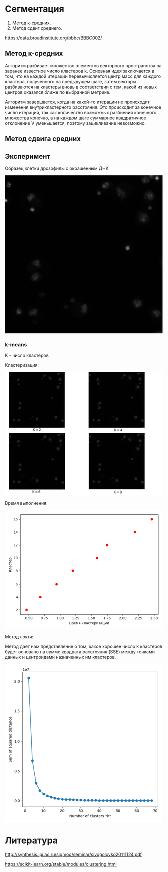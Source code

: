 # Сегментация
1. Метод к-средних. 
2. Метод сдвиг среднего.

https://data.broadinstitute.org/bbbc/BBBC002/

## Метод к-средних

Алгоритм разбивает множество элементов векторного пространства на заранее известное число кластеров k.
Основная идея заключается в том, что на каждой итерации перевычисляется центр масс для каждого кластера, полученного на предыдущем шаге, затем векторы разбиваются на кластеры вновь в соответствии с тем, какой из новых центров оказался ближе по выбранной метрике.

Алгоритм завершается, когда на какой-то итерации не происходит изменения внутрикластерного расстояния. Это происходит за конечное число итераций, так как количество возможных разбиений конечного множества конечно, а на каждом шаге суммарное квадратичное отклонение V уменьшается, поэтому зацикливание невозможно.

## Метод сдвига средних


## Эксперимент
Образец клетки дрозофилы с окрашенным ДНК 

![sample](CPvalid1_48_40x_Tiles_p0003DAPI.jpg)


### k-means
K - число кластеров

Кластеризация: 

![k-means](kmeans.jpg)

Время выполнения:

![k-means](time_kmeans.png)


Метод локтя:

Метод дает нам представление о том, какое хорошее число k кластеров будет основано на сумме квадрата расстояния (SSE)
между точками данных и центроидами назначенных им кластеров.

![k-means](elbow_method.png)



# Литература

http://synthesis.ipi.ac.ru/sigmod/seminar/sivogolovko20111124.pdf

https://scikit-learn.org/stable/modules/clustering.html